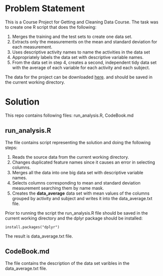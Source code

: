 # Problem Statement

This is a Course Project for Getting and Cleaning Data Course. 
The task was to create one R script that does the following:

1. Merges the training and the test sets to create one data set.
2. Extracts only the measurements on the mean and standard deviation for each measurement.
3. Uses descriptive activity names to name the activities in the data set
4. Appropriately labels the data set with descriptive variable names.
5. From the data set in step 4, creates a second, independent tidy data set with the average of each variable for each activity and each subject.

The data for the project can be downloaded [here](https://d396qusza40orc.cloudfront.net/getdata%2Fprojectfiles%2FUCI%20HAR%20Dataset.zip).
and should be saved in the current working directory.

# Solution

This repo contains following files: run_analysis.R, CodeBook.md

## run_analysis.R 
The file contains script representing the solution and doing the following steps:

1. Reads the source data from the current working directory.
2. Changes duplicated feature names since it causes an error in selecting columns.
3. Merges all the data into one big data set with descriptive variable names. 
4. Selects columns corresponding to mean and standard deviation measurement searching them by name mask.
5. Creates the **data_average** data set with mean values of the columns grouped by activity and subject and writes it into the data_average.txt file. 

Prior to running the script the run_analysis.R file should be saved in the current working directory and the dplyr package should be installed:
```
install.packages("dplyr")
```
The result is data_average.txt file.

## CodeBook.md
The file contains the description of the data set varibles in the data_average.txt file.


